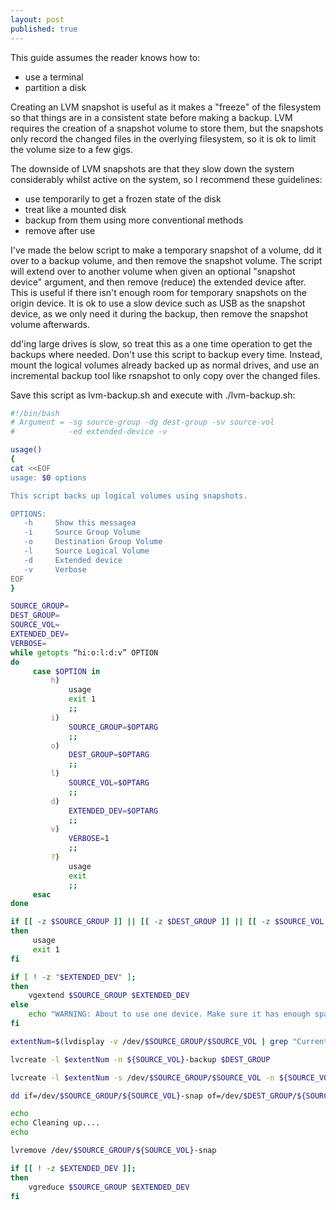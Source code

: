 ```yaml
---
layout: post
published: true
---
```


This guide assumes the reader knows how to:

- use a terminal
- partition a disk

Creating an LVM snapshot is useful as it makes a "freeze" of the filesystem so that things are in a consistent state before making a backup. LVM requires the creation of a snapshot volume to store them, but the snapshots only record the changed files in the overlying filesystem, so it is ok to limit the volume size to a few gigs.

The downside of LVM snapshots are that they slow down the system considerably whilst active on the system, so I recommend these guidelines:

- use temporarily to get a frozen state of the disk
- treat like a mounted disk
- backup from them using more conventional methods
- remove after use 

I've made the below script to make a temporary snapshot of a volume, dd it over to a backup volume, and then remove the snapshot volume. The script will extend over to another volume when given an optional "snapshot device" argument, and then remove (reduce) the extended device after. This is useful if there isn't enough room for temporary snapshots on the origin device. It is ok to use a slow device such as USB as the snapshot device, as we only need it during the backup, then remove the snapshot volume afterwards. 

dd'ing large drives is slow, so treat this as a one time operation to get the backups where needed. Don't use this script to backup every time. Instead, mount the logical volumes already backed up as normal drives, and use an incremental backup tool like rsnapshot to only copy over the changed files.

Save this script as lvm-backup.sh and execute with ./lvm-backup.sh:

```bash
#!/bin/bash
# Argument = -sg source-group -dg dest-group -sv source-vol
#            -ed extended-device -v

usage()
{
cat <<EOF
usage: $0 options

This script backs up logical volumes using snapshots.

OPTIONS:
   -h     Show this messagea
   -i     Source Group Volume
   -o     Destination Group Volume
   -l     Source Logical Volume
   -d     Extended device
   -v     Verbose
EOF
}

SOURCE_GROUP=
DEST_GROUP=
SOURCE_VOL=
EXTENDED_DEV=
VERBOSE=
while getopts “hi:o:l:d:v” OPTION
do
     case $OPTION in
         h)
             usage
             exit 1
             ;;
         i)
             SOURCE_GROUP=$OPTARG
             ;;
         o)
             DEST_GROUP=$OPTARG
             ;;
         l)
             SOURCE_VOL=$OPTARG
             ;;
         d)
             EXTENDED_DEV=$OPTARG
             ;;
         v)
             VERBOSE=1
             ;;
         ?)
             usage
             exit
             ;;
     esac
done

if [[ -z $SOURCE_GROUP ]] || [[ -z $DEST_GROUP ]] || [[ -z $SOURCE_VOL ]]
then
     usage
     exit 1
fi

if [ ! -z "$EXTENDED_DEV" ];
then
    vgextend $SOURCE_GROUP $EXTENDED_DEV
else
    echo "WARNING: About to use one device. Make sure it has enough space." && sleep 5
fi

extentNum=$(lvdisplay -v /dev/$SOURCE_GROUP/$SOURCE_VOL | grep "Current\ LE" | grep -o '[0-9]*')

lvcreate -l $extentNum -n ${SOURCE_VOL}-backup $DEST_GROUP

lvcreate -l $extentNum -s /dev/$SOURCE_GROUP/$SOURCE_VOL -n ${SOURCE_VOL}-snap $EXTENDED_DEV

dd if=/dev/$SOURCE_GROUP/${SOURCE_VOL}-snap of=/dev/$DEST_GROUP/${SOURCE_VOL}-backup

echo
echo Cleaning up....
echo

lvremove /dev/$SOURCE_GROUP/${SOURCE_VOL}-snap

if [[ ! -z $EXTENDED_DEV ]];
then
    vgreduce $SOURCE_GROUP $EXTENDED_DEV
fi
```